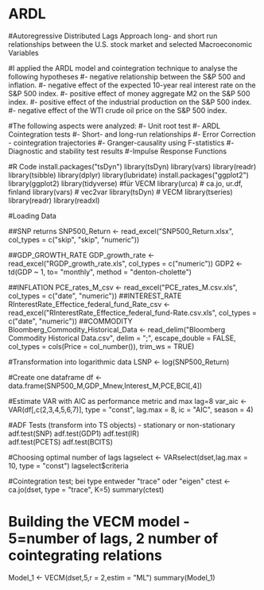 # ARDL
#Autoregressive Distributed Lags Approach long- and short run relationships between the U.S. stock market and selected Macroeconomic Variables

#I applied the ARDL model and cointegration technique to analyse the following hypotheses
#- negative relationship between the S&P 500 and inflation. 
#- negative effect of the expected 10-year real interest rate on the S&P 500 index.
#- positive effect of money aggregate M2 on the S&P 500 index. 
#- positive effect of the industrial production on the S&P 500 index. 
#- negative effect of the WTI crude oil price on the S&P 500 index. 

#The following aspects were analyzed: 
#- Unit root test
#- ARDL Cointegration tests
#- Short- and long-run relationships
#- Error Correction - cointegration trajectories
#- Granger-causality using F-statistics
#- Diagnostic and stability test results
#-Impulse Response Functions


#R Code
install.packages("tsDyn")
library(tsDyn)
library(vars)
library(readr)
library(tsibble)
library(dplyr)
library(lubridate)
install.packages("ggplot2")
library(ggplot2)
library(tidyverse)
#für VECM
library(urca)  # ca.jo, ur.df, finland
library(vars)  # vec2var
library(tsDyn) # VECM
library(tseries)
library(readr)
library(readxl)

#Loading Data

##SNP returns
SNP500_Return <- read_excel("SNP500_Return.xlsx", 
                            col_types = c("skip", "skip", "numeric"))

##GDP_GROWTH_RATE
GDP_growth_rate <- read_excel("RGDP_growth_rate.xls", 
                               col_types = c("numeric"))
GDP2 <- td(GDP ~ 1, to= "monthly", method = "denton-cholette")

##INFLATION
PCE_rates_M_csv <- read_excel("PCE_rates_M.csv.xls", 
                              col_types = c("date", "numeric"))
##INTEREST_RATE
RInterestRate_Effectice_federal_fund_Rate_csv <- read_excel("RInterestRate_Effectice_federal_fund-Rate.csv.xls", 
                                                            col_types = c("date", "numeric"))
##COMMODITY
Bloomberg_Commodity_Historical_Data <- read_delim("Bloomberg Commodity Historical Data.csv", 
                                                  delim = ";", escape_double = FALSE, col_types = cols(Price = col_number()), 
                                                  trim_ws = TRUE)

#Transformation into logarithmic data
LSNP <- log(SNP500_Return)

#Create one dataframe
df <- data.frame(SNP500_M,GDP_Mnew,Interest_M,PCE,BCI[,4])

#Estimate VAR with AIC as performance metric and max lag=8
var_aic <- VAR(df[,c(2,3,4,5,6,7)], type = "const", lag.max = 8, ic = "AIC", season = 4)

#ADF Tests (transform into TS objects) - stationary or non-stationary
adf.test(SNP)
adf.test(GDP1) 
adf.test(IR)  
adf.test(PCETS)
adf.test(BCITS)

#Choosing optimal number of lags
lagselect <- VARselect(dset,lag.max = 10, type = "const")
lagselect$criteria

#Cointegration test; bei type entweder "trace" oder "eigen"
ctest <- ca.jo(dset, type = "trace", K=5)
summary(ctest)

# Building the VECM model - 5=number of lags, 2 number of cointegrating relations
Model_1 <- VECM(dset,5,r = 2,estim = "ML")
summary(Model_1)
